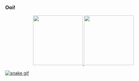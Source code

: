 ### Ooi!
<div align="center">
  <a href="https://github.com/maju3s">
  <img height="160em" src="https://github-readme-stats.vercel.app/api?username=maju3s&show_icons=true&theme=dracula&include_all_commits=true&count_private=true"/>
  <img height="160em" src="https://github-readme-stats.vercel.app/api/top-langs/?username=maju3s&layout=compact&langs_count=7&theme=dracula"/>
</div>
  
![snake gif](https://github.com/maju3s/maju3s/blob/output/github-contribution-grid-snake.svg)
